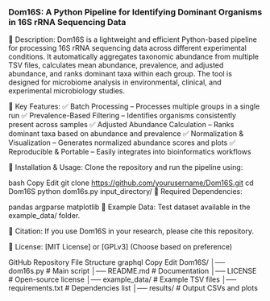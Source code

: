 ### Dom16S: A Python Pipeline for Identifying Dominant Organisms in 16S rRNA Sequencing Data

📌 Description:
Dom16S is a lightweight and efficient Python-based pipeline for processing 16S rRNA sequencing data across different experimental conditions. It automatically aggregates taxonomic abundance from multiple TSV files, calculates mean abundance, prevalence, and adjusted abundance, and ranks dominant taxa within each group. The tool is designed for microbiome analysis in environmental, clinical, and experimental microbiology studies.

📌 Key Features: ✅ Batch Processing – Processes multiple groups in a single run
✅ Prevalence-Based Filtering – Identifies organisms consistently present across samples
✅ Adjusted Abundance Calculation – Ranks dominant taxa based on abundance and prevalence
✅ Normalization & Visualization – Generates normalized abundance scores and plots
✅ Reproducible & Portable – Easily integrates into bioinformatics workflows

📌 Installation & Usage: Clone the repository and run the pipeline using:

bash
Copy
Edit
git clone https://github.com/yourusername/Dom16S.git
cd Dom16S
python dom16s.py input_directory/
📌 Required Dependencies:

pandas
argparse
matplotlib
📌 Example Data: Test dataset available in the example_data/ folder.

📌 Citation: If you use Dom16S in your research, please cite this repository.

📌 License: [MIT License] or [GPLv3] (Choose based on preference)

GitHub Repository File Structure
graphql
Copy
Edit
Dom16S/
│── dom16s.py                     # Main script
│── README.md                      # Documentation
│── LICENSE                        # Open-source license
│── example_data/                   # Example TSV files
│── requirements.txt                # Dependencies list
│── results/                        # Output CSVs and plots

